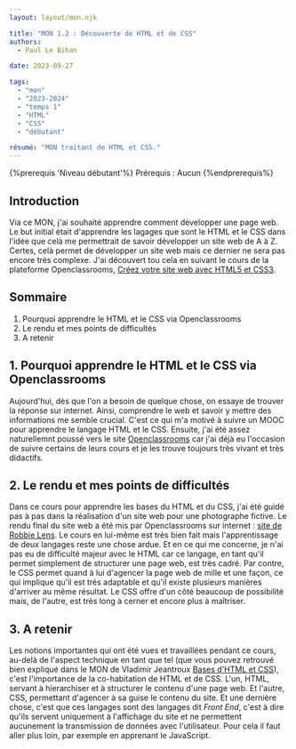 ```yaml
---
layout: layout/mon.njk

title: "MON 1.2 : Découverte de HTML et de CSS"
authors:
  - Paul Le Bihan

date: 2023-09-27

tags: 
  - "mon"
  - "2023-2024"
  - "temps 1"
  - "HTML"
  - "CSS"
  - "débutant"

résumé: "MON traitant de HTML et CSS."
---
```


{%prerequis 'Niveau débutant'%}
Prérequis : Aucun
{%endprerequis%}

## Introduction

Via ce MON, j'ai souhaité apprendre comment développer une page web. Le but initial était d'apprendre les lagages que sont le HTML et le CSS dans l'idée que celà me permettrait de savoir développer un site web de A à Z. Certes, celà permet de développer un site web mais ce dernier ne sera pas encore très complexe. J'ai découvert tou cela en suivant le cours de la plateforme Openclassrooms, [Créez votre site web avec HTML5 et CSS3](https://openclassrooms.com/fr/courses/1603881-creez-votre-site-web-avec-html5-et-css3). 

## Sommaire

1. Pourquoi apprendre le HTML et le CSS via Openclassrooms
2. Le rendu et mes points de difficultés
3. A retenir

## 1. Pourquoi apprendre le HTML et le CSS via Openclassrooms

Aujourd'hui, dès que l'on a besoin de quelque chose, on essaye de trouver la réponse sur internet. Ainsi, comprendre le web et savoir y mettre des informations me semble crucial. C'est ce qui m'a motivé à suivre un MOOC pour apprendre le langage HTML et le CSS. Ensuite, j'ai été assez naturellemnt poussé vers le site [Openclassrooms](https://openclassrooms.com/fr/) car j'ai déjà eu l'occasion de suivre certains de leurs cours et je les trouve toujours très vivant et très didactifs. 

## 2. Le rendu et mes points de difficultés

Dans ce cours pour apprendre les bases du HTML et du CSS, j'ai été guidé pas à pas dans la réalisation d'un site web pour une photographe fictive. Le rendu final du site web a été mis par Openclassrooms sur internet : [site de Robbie Lens](https://openclassrooms-student-center.github.io/1603881-creez-votre-site-web-avec-html5-et-css3/).
Le cours en lui-même est très bien fait mais l'apprentissage de deux langages reste une chose ardue. Et en ce qui me concerne, je n'ai pas eu de difficulté majeur avec le HTML car ce langage, en tant qu'il permet simplement de structurer une page web, est très cadré. Par contre, le CSS permet quand à lui d'agencer la page web de mille et une façon, ce qui implique qu'il est très adaptable et qu'il existe plusieurs manières d'arriver au même résultat. Le CSS offre d'un côté beaucoup de possibilité mais, de l'autre, est très long à cerner et encore plus à maîtriser.

## 3. A retenir

Les notions importantes qui ont été vues et travaillées pendant ce cours, au-delà de l'aspect technique en tant que tel (que vous pouvez retrouvé bien expliqué dans le MON de Vladimir Jeantroux [Bases d'HTML et CSS](../../../../2023-2024/Vladimir-Jeantroux/mon/temps-1-1/index.md)), c'est l'importance de la co-habitation de HTML et de CSS. L'un, HTML, servant à hierarchiser et à structurer le contenu d'une page web. Et l'autre, CSS, permettant d'agencer à sa guise le contenu du site. Et une dernière chose, c'est que ces langages sont des langages dit *Front End*, c'est à dire qu'ils servent uniquement à l'affichage du site et ne permettent aucunement la transmission de données avec l'utilisateur. Pour cela il faut aller plus loin, par exemple en apprenant le JavaScript. 